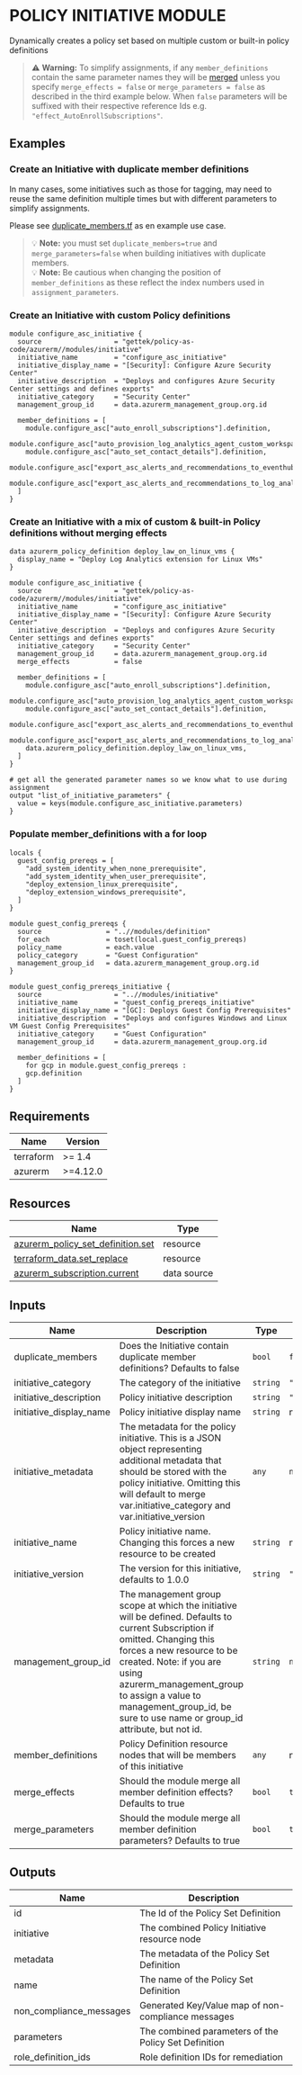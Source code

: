 <!-- BEGIN_TF_DOCS -->
# POLICY INITIATIVE MODULE

Dynamically creates a policy set based on multiple custom or built-in policy definitions

> ⚠️ **Warning:** To simplify assignments, if any `member_definitions` contain the same parameter names they will be [merged](https://www.terraform.io/language/functions/merge) unless you specify `merge_effects = false` or `merge_parameters = false` as described in the third example below. When `false` parameters will be suffixed with their respective reference Ids e.g. `"effect_AutoEnrollSubscriptions"`.

## Examples

### Create an Initiative with duplicate member definitions

In many cases, some initiatives such as those for tagging, may need to reuse the same definition multiple times but with different parameters to simplify assignments.

Please see [duplicate_members.tf](../../examples/duplicate_members.tf) as en example use case.

> 💡 **Note:** you must set `duplicate_members=true` and `merge_parameters=false` when building initiatives with duplicate members.</br>
> 💡 **Note:** Be cautious when changing the position of `member_definitions` as these reflect the index numbers used in `assignment_parameters`.

### Create an Initiative with custom Policy definitions

```hcl
module configure_asc_initiative {
  source                  = "gettek/policy-as-code/azurerm//modules/initiative"
  initiative_name         = "configure_asc_initiative"
  initiative_display_name = "[Security]: Configure Azure Security Center"
  initiative_description  = "Deploys and configures Azure Security Center settings and defines exports"
  initiative_category     = "Security Center"
  management_group_id     = data.azurerm_management_group.org.id

  member_definitions = [
    module.configure_asc["auto_enroll_subscriptions"].definition,
    module.configure_asc["auto_provision_log_analytics_agent_custom_workspace"].definition,
    module.configure_asc["auto_set_contact_details"].definition,
    module.configure_asc["export_asc_alerts_and_recommendations_to_eventhub"].definition,
    module.configure_asc["export_asc_alerts_and_recommendations_to_log_analytics"].definition,
  ]
}
```

### Create an Initiative with a mix of custom & built-in Policy definitions without merging effects

```hcl
data azurerm_policy_definition deploy_law_on_linux_vms {
  display_name = "Deploy Log Analytics extension for Linux VMs"
}

module configure_asc_initiative {
  source                  = "gettek/policy-as-code/azurerm//modules/initiative"
  initiative_name         = "configure_asc_initiative"
  initiative_display_name = "[Security]: Configure Azure Security Center"
  initiative_description  = "Deploys and configures Azure Security Center settings and defines exports"
  initiative_category     = "Security Center"
  management_group_id     = data.azurerm_management_group.org.id
  merge_effects           = false

  member_definitions = [
    module.configure_asc["auto_enroll_subscriptions"].definition,
    module.configure_asc["auto_provision_log_analytics_agent_custom_workspace"].definition,
    module.configure_asc["auto_set_contact_details"].definition,
    module.configure_asc["export_asc_alerts_and_recommendations_to_eventhub"].definition,
    module.configure_asc["export_asc_alerts_and_recommendations_to_log_analytics"].definition,
    data.azurerm_policy_definition.deploy_law_on_linux_vms,
  ]
}

# get all the generated parameter names so we know what to use during assignment
output "list_of_initiative_parameters" {
  value = keys(module.configure_asc_initiative.parameters)
}
```

### Populate member_definitions with a for loop

```hcl
locals {
  guest_config_prereqs = [
    "add_system_identity_when_none_prerequisite",
    "add_system_identity_when_user_prerequisite",
    "deploy_extension_linux_prerequisite",
    "deploy_extension_windows_prerequisite",
  ]
}

module guest_config_prereqs {
  source                = "..//modules/definition"
  for_each              = toset(local.guest_config_prereqs)
  policy_name           = each.value
  policy_category       = "Guest Configuration"
  management_group_id   = data.azurerm_management_group.org.id
}

module guest_config_prereqs_initiative {
  source                  = "..//modules/initiative"
  initiative_name         = "guest_config_prereqs_initiative"
  initiative_display_name = "[GC]: Deploys Guest Config Prerequisites"
  initiative_description  = "Deploys and configures Windows and Linux VM Guest Config Prerequisites"
  initiative_category     = "Guest Configuration"
  management_group_id     = data.azurerm_management_group.org.id

  member_definitions = [
    for gcp in module.guest_config_prereqs :
    gcp.definition
  ]
}
```

## Requirements

| Name | Version |
|------|---------|
| terraform | >= 1.4 |
| azurerm | >=4.12.0 |



## Resources

| Name | Type |
|------|------|
| [azurerm_policy_set_definition.set](https://registry.terraform.io/providers/hashicorp/azurerm/latest/docs/resources/policy_set_definition) | resource |
| [terraform_data.set_replace](https://registry.terraform.io/providers/hashicorp/terraform/latest/docs/resources/data) | resource |
| [azurerm_subscription.current](https://registry.terraform.io/providers/hashicorp/azurerm/latest/docs/data-sources/subscription) | data source |

## Inputs

| Name | Description | Type | Default | Required |
|------|-------------|------|---------|:--------:|
| duplicate_members | Does the Initiative contain duplicate member definitions? Defaults to false | `bool` | `false` | no |
| initiative_category | The category of the initiative | `string` | `"General"` | no |
| initiative_description | Policy initiative description | `string` | `""` | no |
| initiative_display_name | Policy initiative display name | `string` | n/a | yes |
| initiative_metadata | The metadata for the policy initiative. This is a JSON object representing additional metadata that should be stored with the policy initiative. Omitting this will default to merge var.initiative_category and var.initiative_version | `any` | `null` | no |
| initiative_name | Policy initiative name. Changing this forces a new resource to be created | `string` | n/a | yes |
| initiative_version | The version for this initiative, defaults to 1.0.0 | `string` | `"1.0.0"` | no |
| management_group_id | The management group scope at which the initiative will be defined. Defaults to current Subscription if omitted. Changing this forces a new resource to be created. Note: if you are using azurerm_management_group to assign a value to management_group_id, be sure to use name or group_id attribute, but not id. | `string` | `null` | no |
| member_definitions | Policy Definition resource nodes that will be members of this initiative | `any` | n/a | yes |
| merge_effects | Should the module merge all member definition effects? Defaults to true | `bool` | `true` | no |
| merge_parameters | Should the module merge all member definition parameters? Defaults to true | `bool` | `true` | no |

## Outputs

| Name | Description |
|------|-------------|
| id | The Id of the Policy Set Definition |
| initiative | The combined Policy Initiative resource node |
| metadata | The metadata of the Policy Set Definition |
| name | The name of the Policy Set Definition |
| non_compliance_messages | Generated Key/Value map of non-compliance messages |
| parameters | The combined parameters of the Policy Set Definition |
| role_definition_ids | Role definition IDs for remediation |
<!-- END_TF_DOCS -->
